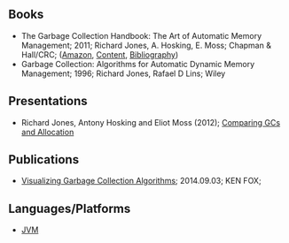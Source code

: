 ## Books

* The Garbage Collection Handbook: The Art of Automatic Memory Management; 2011; Richard Jones, A. Hosking, E. Moss; Chapman & Hall/CRC; ([Amazon](http://www.amazon.com/The-Garbage-Collection-Handbook-Management/dp/1420082795), [Content](The_Garbage_Collection_Handbook.pdf), [Bibliography](http://www.cs.kent.ac.uk/people/staff/rej/gcbib/))
* Garbage Collection: Algorithms for Automatic Dynamic Memory Management; 1996; Richard Jones, Rafael D Lins; Wiley  

## Presentations

* Richard Jones, Antony Hosking and Eliot Moss (2012); [Comparing GCs and Allocation](http://www.cs.tau.ac.il/~maon/teaching/2014-2015/seminar/seminar1415a-lec4-comparison-allocation.pdf)

## Publications

* [Visualizing Garbage Collection Algorithms](http://spin.atomicobject.com/2014/09/03/visualizing-garbage-collection-algorithms/); 2014.09.03; KEN FOX;


## Languages/Platforms
* [JVM](languages/java)
